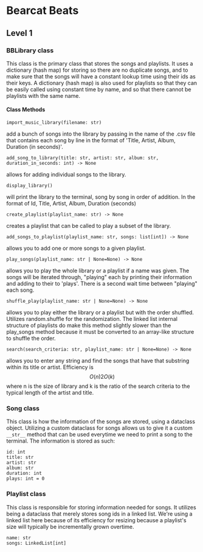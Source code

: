 
# Bearcat Beats

## Level 1

### BBLibrary class

This class is the primary class that stores the songs and playlists. It uses a dictionary (hash map) for storing so there are no duplicate songs, and to make sure that the songs will have a constant lookup time using their ids as their keys. A dictionary (hash map) is also used for playlists so that they can be easily called using constant time by name, and so that there cannot be playlists with the same name.

#### Class Methods

    import_music_library(filename: str)

add a bunch of songs into the library by passing in the name of the .csv file that contains each song by line in the format of 'Title, Artist, Album, Duration (in seconds)'.

    add_song_to_library(title: str, artist: str, album: str, duration_in_seconds: int) -> None 

allows for adding individual songs to the library.

    display_library()

will print the library to the terminal, song by song in order of addition. In the format of Id, Title, Artist, Album, Duration (seconds)

    create_playlist(playlist_name: str) -> None

creates a playlist that can be called to play a subset of the library.

    add_songs_to_playlist(playlist_name: str, songs: list[int]) -> None

allows you to add one or more songs to a given playlist.

    play_songs(playlist_name: str | None=None) -> None

allows you to play the whole library or a playlist if a name was given. The songs will be iterated through, "playing" each by printing their information and adding to their to 'plays'. There is a second wait time between "playing" each song.

    shuffle_play(playlist_name: str | None=None) -> None

allows you to play either the library or a playlist but with the order shuffled. Utilizes random.shuffle for the randomization. The linked list internal structure of playlists do make this method slightly slower than the play_songs method because it must be converted to an array-like structure to shuffle the order.

    search(search_criteria: str, playlist_name: str | None=None) -> None

allows you to enter any string and find the songs that have that substring within its title or artist. Efficiency is 
$$O(n)2O(k)$$ 
where n is the size of library and k is the ratio of the search criteria to the typical length of the artist and title.

### Song class

This class is how the information of the songs are stored, using a dataclass object. Utilizing a custom dataclass for songs allows us to give it a custom `__str__` method that can be used everytime we need to print a song to the terminal. The information is stored as such:

    id: int
    title: str
    artist: str
    album: str
    duration: int
    plays: int = 0

### Playlist class

This class is responsible for storing information needed for songs. It utilizes being a dataclass that merely stores song ids in a linked list. We're using a linked list here because of its efficiency for resizing because a playlist's size will typically be incrementally grown overtime.

    name: str
    songs: LinkedList[int]
